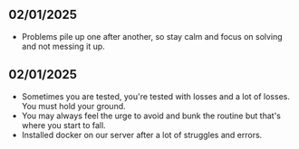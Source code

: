 ## 02/01/2025
- Problems pile up one after another, so stay calm and focus on solving and not messing it up.

## 02/01/2025
- Sometimes you are tested, you're tested with losses and a lot of losses. You must hold your ground.
- You may always feel the urge to avoid and bunk the routine but that's where you start to fall.
- Installed docker on our server after a lot of struggles and errors.